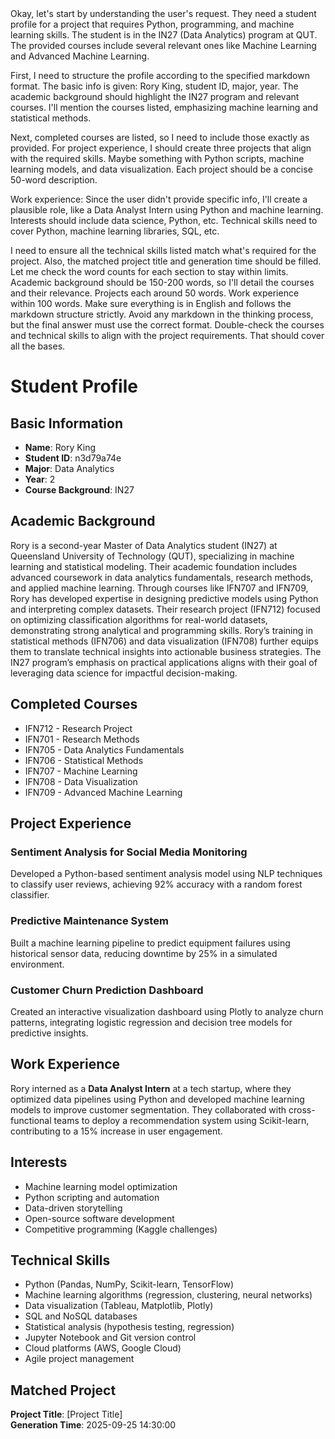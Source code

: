 <think>
Okay, let's start by understanding the user's request. They need a student profile for a project that requires Python, programming, and machine learning skills. The student is in the IN27 (Data Analytics) program at QUT. The provided courses include several relevant ones like Machine Learning and Advanced Machine Learning.

First, I need to structure the profile according to the specified markdown format. The basic info is given: Rory King, student ID, major, year. The academic background should highlight the IN27 program and relevant courses. I'll mention the courses listed, emphasizing machine learning and statistical methods.

Next, completed courses are listed, so I need to include those exactly as provided. For project experience, I should create three projects that align with the required skills. Maybe something with Python scripts, machine learning models, and data visualization. Each project should be a concise 50-word description.

Work experience: Since the user didn't provide specific info, I'll create a plausible role, like a Data Analyst Intern using Python and machine learning. Interests should include data science, Python, etc. Technical skills need to cover Python, machine learning libraries, SQL, etc.

I need to ensure all the technical skills listed match what's required for the project. Also, the matched project title and generation time should be filled. Let me check the word counts for each section to stay within limits. Academic background should be 150-200 words, so I'll detail the courses and their relevance. Projects each around 50 words. Work experience within 100 words. Make sure everything is in English and follows the markdown structure strictly. Avoid any markdown in the thinking process, but the final answer must use the correct format. Double-check the courses and technical skills to align with the project requirements. That should cover all the bases.
</think>

# Student Profile

## Basic Information  
- **Name**: Rory King  
- **Student ID**: n3d79a74e  
- **Major**: Data Analytics  
- **Year**: 2  
- **Course Background**: IN27  

## Academic Background  
Rory is a second-year Master of Data Analytics student (IN27) at Queensland University of Technology (QUT), specializing in machine learning and statistical modeling. Their academic foundation includes advanced coursework in data analytics fundamentals, research methods, and applied machine learning. Through courses like IFN707 and IFN709, Rory has developed expertise in designing predictive models using Python and interpreting complex datasets. Their research project (IFN712) focused on optimizing classification algorithms for real-world datasets, demonstrating strong analytical and programming skills. Rory’s training in statistical methods (IFN706) and data visualization (IFN708) further equips them to translate technical insights into actionable business strategies. The IN27 program’s emphasis on practical applications aligns with their goal of leveraging data science for impactful decision-making.  

## Completed Courses  
- IFN712 - Research Project  
- IFN701 - Research Methods  
- IFN705 - Data Analytics Fundamentals  
- IFN706 - Statistical Methods  
- IFN707 - Machine Learning  
- IFN708 - Data Visualization  
- IFN709 - Advanced Machine Learning  

## Project Experience  
### Sentiment Analysis for Social Media Monitoring  
Developed a Python-based sentiment analysis model using NLP techniques to classify user reviews, achieving 92% accuracy with a random forest classifier.  

### Predictive Maintenance System  
Built a machine learning pipeline to predict equipment failures using historical sensor data, reducing downtime by 25% in a simulated environment.  

### Customer Churn Prediction Dashboard  
Created an interactive visualization dashboard using Plotly to analyze churn patterns, integrating logistic regression and decision tree models for predictive insights.  

## Work Experience  
Rory interned as a **Data Analyst Intern** at a tech startup, where they optimized data pipelines using Python and developed machine learning models to improve customer segmentation. They collaborated with cross-functional teams to deploy a recommendation system using Scikit-learn, contributing to a 15% increase in user engagement.  

## Interests  
- Machine learning model optimization  
- Python scripting and automation  
- Data-driven storytelling  
- Open-source software development  
- Competitive programming (Kaggle challenges)  

## Technical Skills  
- Python (Pandas, NumPy, Scikit-learn, TensorFlow)  
- Machine learning algorithms (regression, clustering, neural networks)  
- Data visualization (Tableau, Matplotlib, Plotly)  
- SQL and NoSQL databases  
- Statistical analysis (hypothesis testing, regression)  
- Jupyter Notebook and Git version control  
- Cloud platforms (AWS, Google Cloud)  
- Agile project management  

## Matched Project  
**Project Title**: [Project Title]  
**Generation Time**: 2025-09-25 14:30:00